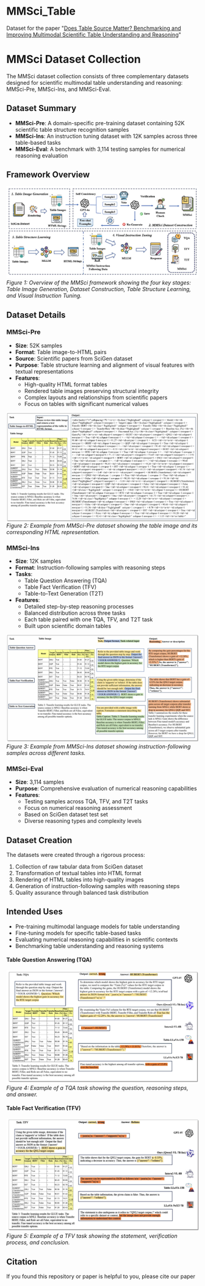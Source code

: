 # MMSci_Table



Dataset for the paper "[Does Table Source Matter? Benchmarking and Improving Multimodal Scientific Table Understanding and Reasoning](https://arxiv.org/abs/2501.13042)"

# MMSci Dataset Collection

The MMSci dataset collection consists of three complementary datasets designed for scientific multimodal table understanding and reasoning: MMSci-Pre, MMSci-Ins, and MMSci-Eval.

## Dataset Summary

- **MMSci-Pre**: A domain-specific pre-training dataset containing 52K scientific table structure recognition samples
- **MMSci-Ins**: An instruction tuning dataset with 12K samples across three table-based tasks
- **MMSci-Eval**: A benchmark with 3,114 testing samples for numerical reasoning evaluation

## Framework Overview
![Framework Overview](./assets/model.jpg)
*Figure 1: Overview of the MMSci framework showing the four key stages: Table Image Generation, Dataset Construction, Table Structure Learning, and Visual Instruction Tuning.*

## Dataset Details

### MMSci-Pre
- **Size**: 52K samples
- **Format**: Table image-to-HTML pairs
- **Source**: Scientific papers from SciGen dataset
- **Purpose**: Table structure learning and alignment of visual features with textual representations
- **Features**:
  - High-quality HTML format tables
  - Rendered table images preserving structural integrity
  - Complex layouts and relationships from scientific papers
  - Focus on tables with significant numerical values

![MMSci-Pre Example](./assets/html1.jpg)
*Figure 2: Example from MMSci-Pre dataset showing the table image and its corresponding HTML representation.*

### MMSci-Ins
- **Size**: 12K samples
- **Format**: Instruction-following samples with reasoning steps
- **Tasks**:
  - Table Question Answering (TQA)
  - Table Fact Verification (TFV)
  - Table-to-Text Generation (T2T)
- **Features**:
  - Detailed step-by-step reasoning processes
  - Balanced distribution across three tasks
  - Each table paired with one TQA, TFV, and T2T task
  - Built upon scientific domain tables


![MMSci-Ins Example](./assets/input1.jpg)
*Figure 3: Example from MMSci-Ins dataset showing instruction-following samples across different tasks.*

### MMSci-Eval
- **Size**: 3,114 samples
- **Purpose**: Comprehensive evaluation of numerical reasoning capabilities
- **Features**:
  - Testing samples across TQA, TFV, and T2T tasks
  - Focus on numerical reasoning assessment
  - Based on SciGen dataset test set
  - Diverse reasoning types and complexity levels

## Dataset Creation

The datasets were created through a rigorous process:
1. Collection of raw tabular data from SciGen dataset
2. Transformation of textual tables into HTML format
3. Rendering of HTML tables into high-quality images
4. Generation of instruction-following samples with reasoning steps
5. Quality assurance through balanced task distribution

## Intended Uses

- Pre-training multimodal language models for table understanding
- Fine-tuning models for specific table-based tasks
- Evaluating numerical reasoning capabilities in scientific contexts
- Benchmarking table understanding and reasoning systems


#### Table Question Answering (TQA)
![TQA Example](./assets/tqa1.jpg)
*Figure 4: Example of a TQA task showing the question, reasoning steps, and answer.*

#### Table Fact Verification (TFV)
![TFV Example](./assets/tfv1.jpg)
*Figure 5: Example of a TFV task showing the statement, verification process, and conclusion.*

## Citation

If you found this repository or paper is helpful to you, please cite our paper
